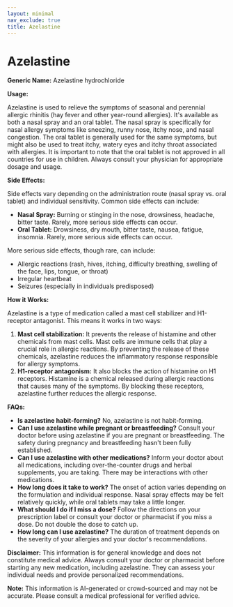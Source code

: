 ```yaml
---
layout: minimal
nav_exclude: true
title: Azelastine
---
```


# Azelastine

**Generic Name:** Azelastine hydrochloride

**Usage:**

Azelastine is used to relieve the symptoms of seasonal and perennial allergic rhinitis (hay fever and other year-round allergies).  It's available as both a nasal spray and an oral tablet.  The nasal spray is specifically for nasal allergy symptoms like sneezing, runny nose, itchy nose, and nasal congestion. The oral tablet is generally used for the same symptoms, but might also be used to treat itchy, watery eyes and itchy throat associated with allergies.  It is important to note that the oral tablet is not approved in all countries for use in children. Always consult your physician for appropriate dosage and usage.

**Side Effects:**

Side effects vary depending on the administration route (nasal spray vs. oral tablet) and individual sensitivity. Common side effects can include:

* **Nasal Spray:**  Burning or stinging in the nose, drowsiness, headache, bitter taste.  Rarely, more serious side effects can occur.
* **Oral Tablet:** Drowsiness, dry mouth, bitter taste, nausea, fatigue, insomnia.  Rarely, more serious side effects can occur.

More serious side effects, though rare, can include:

* Allergic reactions (rash, hives, itching, difficulty breathing, swelling of the face, lips, tongue, or throat)
* Irregular heartbeat
* Seizures (especially in individuals predisposed)


**How it Works:**

Azelastine is a type of medication called a mast cell stabilizer and H1-receptor antagonist.  This means it works in two ways:

1. **Mast cell stabilization:** It prevents the release of histamine and other chemicals from mast cells. Mast cells are immune cells that play a crucial role in allergic reactions.  By preventing the release of these chemicals, azelastine reduces the inflammatory response responsible for allergy symptoms.
2. **H1-receptor antagonism:**  It also blocks the action of histamine on H1 receptors. Histamine is a chemical released during allergic reactions that causes many of the symptoms.  By blocking these receptors, azelastine further reduces the allergic response.

**FAQs:**

* **Is azelastine habit-forming?** No, azelastine is not habit-forming.
* **Can I use azelastine while pregnant or breastfeeding?**  Consult your doctor before using azelastine if you are pregnant or breastfeeding.  The safety during pregnancy and breastfeeding hasn't been fully established.
* **Can I use azelastine with other medications?**  Inform your doctor about all medications, including over-the-counter drugs and herbal supplements, you are taking.  There may be interactions with other medications.
* **How long does it take to work?**  The onset of action varies depending on the formulation and individual response.  Nasal spray effects may be felt relatively quickly, while oral tablets may take a little longer.
* **What should I do if I miss a dose?**  Follow the directions on your prescription label or consult your doctor or pharmacist if you miss a dose.  Do not double the dose to catch up.
* **How long can I use azelastine?**  The duration of treatment depends on the severity of your allergies and your doctor's recommendations.


**Disclaimer:** This information is for general knowledge and does not constitute medical advice.  Always consult your doctor or pharmacist before starting any new medication, including azelastine. They can assess your individual needs and provide personalized recommendations.


**Note:** This information is AI-generated or crowd-sourced and may not be accurate. Please consult a medical professional for verified advice.